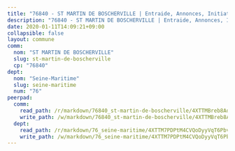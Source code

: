 ```yaml
---
title: "76840 - ST MARTIN DE BOSCHERVILLE | Entraide, Annonces, Initiatives"
description: "76840 - ST MARTIN DE BOSCHERVILLE | Entraide, Annonces, Initiatives"
date: 2020-01-11T14:09:21+09:00
collapsible: false
layout: commune
comm:
  nom: "ST MARTIN DE BOSCHERVILLE"
  slug: st-martin-de-boscherville
  cp: "76840"
dept:
  nom: "Seine-Maritime"
  slug: seine-maritime
  num: "76"
peerpad:
  comm:
    read_path: /r/markdown/76840_st-martin-de-boscherville/4XTTMBreb8Ad9uMBeB7jVcepXm8cTh6L8BCMY6GNRb64duqEP
    write_path: /w/markdown/76840_st-martin-de-boscherville/4XTTMBreb8Ad9uMBeB7jVcepXm8cTh6L8BCMY6GNRb64duqEP-K3TgTtPGvyiRktXXZgWV8UakCqXnt32fGGnKj5CzmaZwcR8xxrpxxJ73vvuWAdwMS71gLnLpkqen3SDxmjQma5FfWKga8bevzEd8izY7XVufb1M96r8GeJa2ZQD4k1sBqWraczym
  dept:
    read_path: /r/markdown/76_seine-maritime/4XTTM7PDPtM4CVQoDyyVqT6Pbvj1SVtndpXJdTDsc7xwdMTdt
    write_path: /w/markdown/76_seine-maritime/4XTTM7PDPtM4CVQoDyyVqT6Pbvj1SVtndpXJdTDsc7xwdMTdt-K3TgUmo7Qwp8ZQz8qKFjC8WCY27ypEpX2c8BXeSV9rrPY1zRZn2SrYwkBXF8VnHkcepiXsccFfKHYuT2JNgSMXxLRaUGRu6o5B3BB15nZxEho97cTz3yC4eRTX4hZM1hcyAZrn8r
---
```


